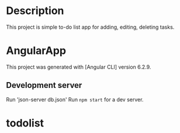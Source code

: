 # Description
This project is simple to-do list app for adding, editing, deleting tasks.

# AngularApp

This project was generated with [Angular CLI] version 6.2.9.

## Development server

Run 'json-server db.json'
Run `npm start` for a dev server.

# todolist
